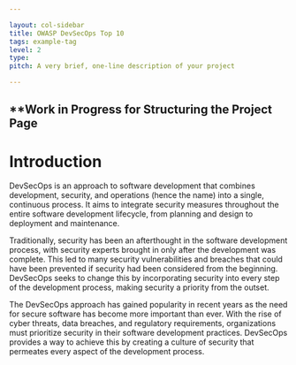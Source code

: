 ```yaml
---

layout: col-sidebar
title: OWASP DevSecOps Top 10
tags: example-tag
level: 2
type: 
pitch: A very brief, one-line description of your project

---
```

## **Work in Progress for Structuring the Project Page

<h1>Introduction</h1>
DevSecOps is an approach to software development that combines development, security, and operations (hence the name) into a single, continuous process. It aims to integrate security measures throughout the entire software development lifecycle, from planning and design to deployment and maintenance.

Traditionally, security has been an afterthought in the software development process, with security experts brought in only after the development was complete. This led to many security vulnerabilities and breaches that could have been prevented if security had been considered from the beginning. DevSecOps seeks to change this by incorporating security into every step of the development process, making security a priority from the outset.

The DevSecOps approach has gained popularity in recent years as the need for secure software has become more important than ever. With the rise of cyber threats, data breaches, and regulatory requirements, organizations must prioritize security in their software development practices. DevSecOps provides a way to achieve this by creating a culture of security that permeates every aspect of the development process.


